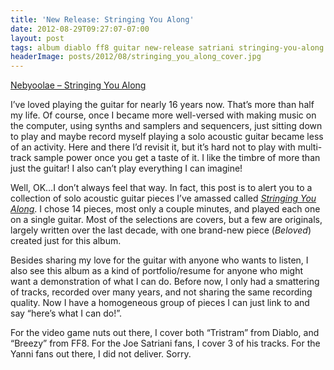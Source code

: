 ```yaml
---
title: 'New Release: Stringing You Along'
date: 2012-08-29T09:27:07-07:00
layout: post
tags: album diablo ff8 guitar new-release satriani stringing-you-along sya
headerImage: posts/2012/08/stringing_you_along_cover.jpg
---
```

[Nebyoolae &#8211; Stringing You Along](http://nebyoolae.com/album/stringing-you-along)

I&#8217;ve loved playing the guitar for nearly 16 years now. That&#8217;s more than half my life. Of course, once I became more well-versed with making music on the computer, using synths and samplers and sequencers, just sitting down to play and maybe record myself playing a solo acoustic guitar became less of an activity. Here and there I&#8217;d revisit it, but it&#8217;s hard not to play with multi-track sample power once you get a taste of it. I like the timbre of more than just the guitar! I also can&#8217;t play everything I can imagine!

<!--more-->

Well, OK&#8230;I don&#8217;t always feel that way. In fact, this post is to alert you to a collection of solo acoustic guitar pieces I&#8217;ve amassed called [_Stringing You Along_](http://nebyoolae.com/album/stringing-you-along). I chose 14 pieces, most only a couple minutes, and played each one on a single guitar. Most of the selections are covers, but a few are originals, largely written over the last decade, with one brand-new piece (_Beloved_) created just for this album.

Besides sharing my love for the guitar with anyone who wants to listen, I also see this album as a kind of portfolio/resume for anyone who might want a demonstration of what I can do. Before now, I only had a smattering of tracks, recorded over many years, and not sharing the same recording quality. Now I have a homogeneous group of pieces I can just link to and say &#8220;here&#8217;s what I can do!&#8221;.

For the video game nuts out there, I cover both &#8220;Tristram&#8221; from Diablo, and &#8220;Breezy&#8221; from FF8. For the Joe Satriani fans, I cover 3 of his tracks. For the Yanni fans out there, I did not deliver. Sorry.
